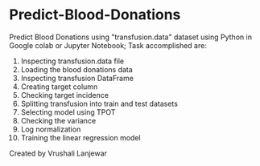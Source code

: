 # Predict-Blood-Donations
Predict Blood Donations using "transfusion.data" dataset using Python in Google colab or Jupyter Notebook;
Task accomplished are:
1. Inspecting transfusion.data file
2. Loading the blood donations data
3. Inspecting transfusion DataFrame
4. Creating target column
5. Checking target incidence
6. Splitting transfusion into train and test datasets
7. Selecting model using TPOT
8. Checking the variance
9. Log normalization
10. Training the linear regression model


  Created by Vrushali Lanjewar

